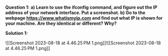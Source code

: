 
**Question 1:**
**a) Learn to use the ifconfig command, and figure out the IP address of your network
interface. Put a screenshot.
b) Go to the webpage https://www.whatismyip.com and find out what IP is shown for your
machine. Are they identical or different? Why?**

**Solution 1:**

![[Screenshot 2023-08-18 at 4.46.25 PM 1.png]]![[Screenshot 2023-08-18 at 4.46.25 PM 1.png]]

